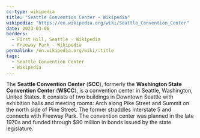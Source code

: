 ```yaml
---
cc-type: wikipedia
title: "Seattle Convention Center - Wikipedia"
wikipedia: "https://en.wikipedia.org/wiki/Seattle_Convention_Center"
date: 2023-03-06
borders:
  - First Hill, Seattle - Wikipedia
  - Freeway Park - Wikipedia
permalink: /en.wikipedia.org/wiki/:title
tags:
  - Seattle Convention Center
  - Wikipedia
---
```

The **Seattle Convention Center** (**SCC**), formerly the **Washington State Convention Center** (**WSCC**), is a convention center in Seattle, Washington, United States. It consists of two buildings in Downtown Seattle with exhibition halls and meeting rooms: Arch along Pike Street and Summit on the north side of Pine Street. The former straddles Interstate 5 and connects with Freeway Park. The convention center was planned in the late 1970s and funded through $90 million in bonds issued by the state legislature.